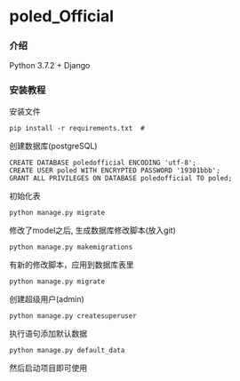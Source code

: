 # poled_Official

### 介绍
Python 3.7.2 + Django

### 安装教程

安装文件

    pip install -r requirements.txt  #
    
创建数据库(postgreSQL)

    CREATE DATABASE poledofficial ENCODING 'utf-8';
    CREATE USER poled WITH ENCRYPTED PASSWORD '19301bbb';    
    GRANT ALL PRIVILEGES ON DATABASE poledofficial TO poled;

初始化表

	python manage.py migrate

修改了model之后, 生成数据库修改脚本(放入git)

	python manage.py makemigrations

有新的修改脚本，应用到数据库表里

	python manage.py migrate

创建超级用户(admin)

	python manage.py createsuperuser
	
执行语句添加默认数据
    
    python manage.py default_data
        
然后启动项目即可使用
